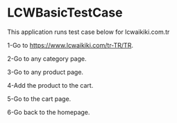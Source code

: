# LCWBasicTestCase

This application runs test case below for lcwaikiki.com.tr
 
1-Go to https://www.lcwaikiki.com/tr-TR/TR.

2-Go to any category page.

3-Go to any product page.

4-Add the product to the cart.

5-Go to the cart page.

6-Go back to the homepage.

